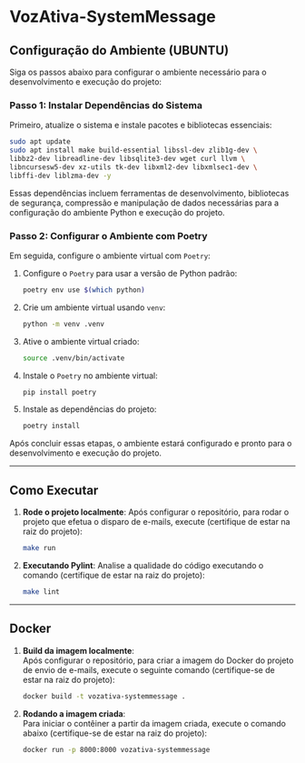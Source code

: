 # VozAtiva-SystemMessage

## Configuração do Ambiente (UBUNTU)

Siga os passos abaixo para configurar o ambiente necessário para o desenvolvimento e execução do projeto:

### Passo 1: Instalar Dependências do Sistema

Primeiro, atualize o sistema e instale pacotes e bibliotecas essenciais:

```bash
sudo apt update
sudo apt install make build-essential libssl-dev zlib1g-dev \
libbz2-dev libreadline-dev libsqlite3-dev wget curl llvm \
libncursesw5-dev xz-utils tk-dev libxml2-dev libxmlsec1-dev \
libffi-dev liblzma-dev -y
```

Essas dependências incluem ferramentas de desenvolvimento, bibliotecas de segurança, compressão e manipulação de dados necessárias para a configuração do ambiente Python e execução do projeto.

### Passo 2: Configurar o Ambiente com Poetry

Em seguida, configure o ambiente virtual com `Poetry`:

1. Configure o `Poetry` para usar a versão de Python padrão:

   ```bash
   poetry env use $(which python)
   ```

2. Crie um ambiente virtual usando `venv`:

   ```bash
   python -m venv .venv
   ```

3. Ative o ambiente virtual criado:

   ```bash
   source .venv/bin/activate
   ```

4. Instale o `Poetry` no ambiente virtual:

   ```bash
   pip install poetry
   ```

5. Instale as dependências do projeto:

   ```bash
   poetry install
   ```

Após concluir essas etapas, o ambiente estará configurado e pronto para o desenvolvimento e execução do projeto.

---

## Como Executar

1. **Rode o projeto localmente**:
    Após configurar o repositório, para rodar o projeto que efetua o disparo de e-mails, execute (certifique de estar na raiz do projeto):
   ```bash
   make run
   ```

2. **Executando Pylint**:
   Analise a qualidade do código executando o comando (certifique de estar na raiz do projeto):
   ```bash
   make lint
   ```

---

## Docker

1. **Build da imagem localmente**:  
   Após configurar o repositório, para criar a imagem do Docker do projeto de envio de e-mails, execute o seguinte comando (certifique-se de estar na raiz do projeto):  
   ```bash
   docker build -t vozativa-systemmessage .
   ```

2. **Rodando a imagem criada**:  
   Para iniciar o contêiner a partir da imagem criada, execute o comando abaixo (certifique-se de estar na raiz do projeto):  
   ```bash
   docker run -p 8000:8000 vozativa-systemmessage
   ```